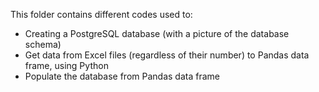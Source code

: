 This folder contains different codes used to:
- Creating a PostgreSQL database (with a picture of the database schema)
- Get data from Excel files (regardless of their number) to Pandas data frame, using Python
- Populate the database from Pandas data frame
